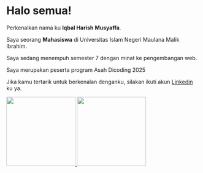 # Halo semua! 

Perkenalkan nama ku **Iqbal Harish Musyaffa**.<br>

Saya seorang **Mahasiswa** di Universitas Islam Negeri Maulana Malik Ibrahim.<br>

Saya sedang menempuh semester 7 dengan minat ke pengembangan web.<br>

Saya merupakan peserta program Asah Dicoding 2025<br>

Jika kamu tertarik untuk berkenalan denganku, silakan ikuti akun [Linkedin](https://www.linkedin.com/in/iqbal-harish-musyaffa-a512a324b/) ku ya.<br/>

<p align="left">
<a href="https://github.com/penuliscode">
  <img height="180em" src="https://github-readme-stats-eight-theta.vercel.app/api?username=LittleBoss119&show_icons=true&theme=algolia&include_all_commits=true&count_private=true"/>
  <img height="180em" src="https://github-readme-stats-eight-theta.vercel.app/api/top-langs/?username=LittleBoss119&layout=compact&theme=algolia"/>
</a>
</p>
